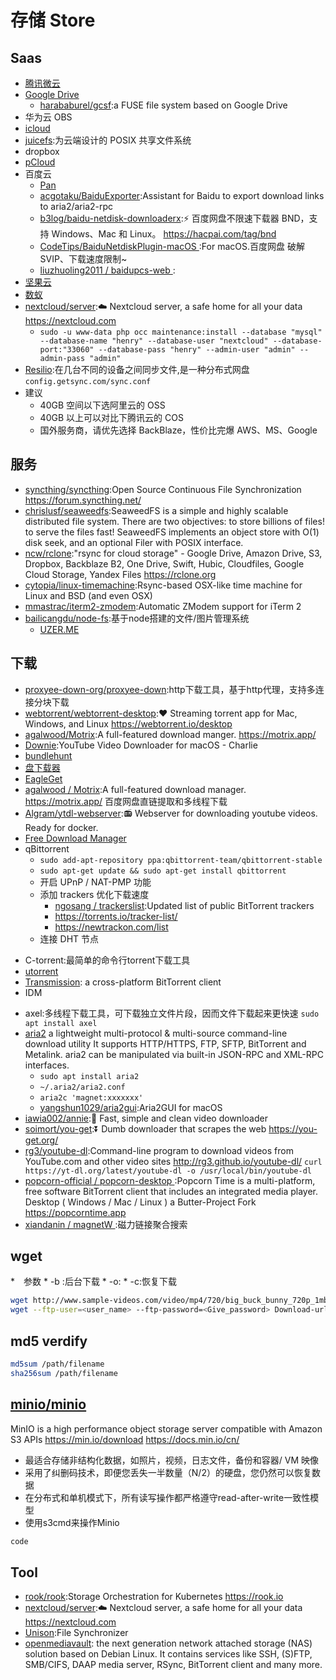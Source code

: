 # 存储 Store

## Saas

* [腾讯微云](https://www.weiyun.com/)
* [Google Drive](https://drive.google.com/drive/)
  - [harababurel/gcsf](https://github.com/harababurel/gcsf):a FUSE file system based on Google Drive
* 华为云 OBS
* [icloud](https://www.icloud.com/)
* [juicefs](https://juicefs.io/):为云端设计的 POSIX 共享文件系统
* dropbox
* [pCloud](https://www.pcloud.com/zh/)
* 百度云
  - [Pan](https://pandownload.com)
  - [acgotaku/BaiduExporter](https://github.com/acgotaku/BaiduExporter):Assistant for Baidu to export download links to aria2/aria2-rpc
  - [b3log/baidu-netdisk-downloaderx](https://github.com/b3log/baidu-netdisk-downloaderx):⚡️ 百度网盘不限速下载器 BND，支持 Windows、Mac 和 Linux。 https://hacpai.com/tag/bnd
  - [CodeTips/BaiduNetdiskPlugin-macOS ](https://github.com/CodeTips/BaiduNetdiskPlugin-macOS):For macOS.百度网盘 破解SVIP、下载速度限制~
  - [ liuzhuoling2011 / baidupcs-web ](https://github.com/liuzhuoling2011/baidupcs-web):
* [坚果云](https://www.jianguoyun.com/)
* [数蚁](https://teamyi.com)
* [nextcloud/server](https://github.com/nextcloud/server):☁️ Nextcloud server, a safe home for all your data https://nextcloud.com
  - `sudo -u www-data php occ maintenance:install --database "mysql" --database-name "henry" --database-user "nextcloud" --database-port:"33060" --database-pass "henry" --admin-user "admin" --admin-pass "admin"`
* [Resilio](https://www.resilio.com/):在几台不同的设备之间同步文件,是一种分布式网盘  `config.getsync.com/sync.conf `
* 建议
  - 40GB 空间以下选阿里云的 OSS
  - 40GB 以上可以对比下腾讯云的 COS
  - 国外服务商，请优先选择 BackBlaze，性价比完爆 AWS、MS、Google

## 服务

* [syncthing/syncthing](https://github.com/syncthing/syncthing):Open Source Continuous File Synchronization https://forum.syncthing.net/
* [chrislusf/seaweedfs](https://github.com/chrislusf/seaweedfs):SeaweedFS is a simple and highly scalable distributed file system. There are two objectives: to store billions of files! to serve the files fast! SeaweedFS implements an object store with O(1) disk seek, and an optional Filer with POSIX interface.
* [ncw/rclone](https://github.com/ncw/rclone):"rsync for cloud storage" - Google Drive, Amazon Drive, S3, Dropbox, Backblaze B2, One Drive, Swift, Hubic, Cloudfiles, Google Cloud Storage, Yandex Files https://rclone.org
* [cytopia/linux-timemachine](https://github.com/cytopia/linux-timemachine):Rsync-based OSX-like time machine for Linux and BSD (and even OSX)
* [mmastrac/iterm2-zmodem](https://github.com/mmastrac/iterm2-zmodem):Automatic ZModem support for iTerm 2
* [bailicangdu/node-fs](https://github.com/bailicangdu/node-fs):基于node搭建的文件/图片管理系统
  - [UZER.ME](https://uzer.me/)

## 下载

- [proxyee-down-org/proxyee-down](https://github.com/proxyee-down-org/proxyee-down):http下载工具，基于http代理，支持多连接分块下载
- [webtorrent/webtorrent-desktop](https://github.com/webtorrent/webtorrent-desktop):❤️ Streaming torrent app for Mac, Windows, and Linux https://webtorrent.io/desktop
- [agalwood/Motrix](https://github.com/agalwood/Motrix):A full-featured download manger. https://motrix.app/
- [Downie](https://software.charliemonroe.net/downie/):YouTube Video Downloader for macOS - Charlie
- [bundlehunt](https://bundlehunt.com/)
- [盘下载器](https://www.baiduwp.com/)
- [EagleGet](http://www.eagleget.com/cn/)
- [agalwood / Motrix](https://github.com/agalwood/Motrix):A full-featured download manager. https://motrix.app/ 百度网盘直链提取和多线程下载
- [Algram/ytdl-webserver](https://github.com/Algram/ytdl-webserver):📻 Webserver for downloading youtube videos. Ready for docker.
- [Free Download Manager](https://www.freedownloadmanager.org/)
- qBittorrent
  + `sudo add-apt-repository ppa:qbittorrent-team/qbittorrent-stable`
  + `sudo apt-get update && sudo apt-get install qbittorrent`
  + 开启 UPnP / NAT-PMP 功能
  + 添加 trackers 优化下载速度
    - [ngosang / trackerslist](https://github.com/ngosang/trackerslist):Updated list of public BitTorrent trackers
    - https://torrents.io/tracker-list/
    - https://newtrackon.com/list
  * 连接 DHT 节点
+ C-torrent:最简单的命令行torrent下载工具
+ [utorrent](https://www.utorrent.com/intl/zh_cn/)
+ [Transmission](https://transmissionbt.com/):  a cross-platform BitTorrent client
+ IDM
* axel:多线程下载工具，可下载独立文件片段，因而文件下载起来更快速 `sudo apt install axel`
* [aria2](https://aria2.github.io/) a lightweight multi-protocol & multi-source command-line download utility It supports HTTP/HTTPS, FTP, SFTP, BitTorrent and Metalink. aria2 can be manipulated via built-in JSON-RPC and XML-RPC interfaces.
  - `sudo apt install aria2`
  - `~/.aria2/aria2.conf`
  - `aria2c 'magnet:xxxxxxx'`
  - [yangshun1029/aria2gui](https://github.com/yangshun1029/aria2gui):Aria2GUI for macOS
* [iawia002/annie](https://github.com/iawia002/annie):👾 Fast, simple and clean video downloader
* [soimort/you-get](https://github.com/soimort/you-get):⏬ Dumb downloader that scrapes the web https://you-get.org/
* [rg3/youtube-dl](https://github.com/rg3/youtube-dl):Command-line program to download videos from YouTube.com and other video sites http://rg3.github.io/youtube-dl/ `curl https://yt-dl.org/latest/youtube-dl -o /usr/local/bin/youtube-dl `
* [ popcorn-official / popcorn-desktop ](https://github.com/popcorn-official/popcorn-desktop):Popcorn Time is a multi-platform, free software BitTorrent client that includes an integrated media player. Desktop ( Windows / Mac / Linux ) a Butter-Project Fork https://popcorntime.app
* [ xiandanin / magnetW ](https://github.com/xiandanin/magnetW):磁力链接聚合搜索

## wget

*　参数
    * -b :后台下载
    * -o:
    * -c:恢复下载

```sh
wget http://www.sample-videos.com/video/mp4/720/big_buck_bunny_720p_1mb.mp4
wget --ftp-user=<user_name> --ftp-password=<Give_password> Download-url-address
```

## md5 verdify

```sh
md5sum /path/filename
sha256sum /path/filename
```

## [minio/minio](https://github.com/minio/minio)

MinIO is a high performance object storage server compatible with Amazon S3 APIs https://min.io/download  https://docs.min.io/cn/

* 最适合存储非结构化数据，如照片，视频，日志文件，备份和容器/ VM 映像
* 采用了纠删码技术，即便您丢失一半数量（N/2）的硬盘，您仍然可以恢复数据
* 在分布式和单机模式下，所有读写操作都严格遵守read-after-write一致性模型
* 使用s3cmd来操作Minio

```sh
code
```

## Tool

* [rook/rook](https://github.com/rook/rook):Storage Orchestration for Kubernetes https://rook.io
* [nextcloud/server](https://github.com/nextcloud/server):☁️ Nextcloud server, a safe home for all your data https://nextcloud.com
* [Unison](https://www.cis.upenn.edu/~bcpierce/unison/):File Synchronizer
* [openmediavault](https://www.openmediavault.org/): the next generation network attached storage (NAS) solution based on Debian Linux. It contains services like SSH, (S)FTP, SMB/CIFS, DAAP media server, RSync, BitTorrent client and many more.

